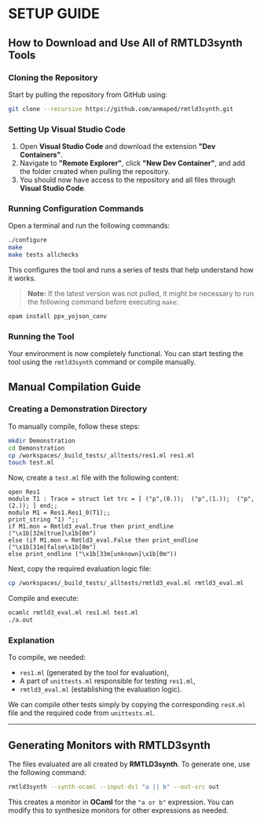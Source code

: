 # SETUP GUIDE

## How to Download and Use All of RMTLD3synth Tools

### Cloning the Repository

Start by pulling the repository from GitHub using:

```sh
git clone --recursive https://github.com/anmaped/rmtld3synth.git
```

### Setting Up Visual Studio Code

1.  Open **Visual Studio Code** and download the extension **"Dev Containers"**.
2.  Navigate to **"Remote Explorer"**, click **"New Dev Container"**, and add the folder created when pulling the repository.
3.  You should now have access to the repository and all files through **Visual Studio Code**.

### Running Configuration Commands

Open a terminal and run the following commands:

```sh
./configure
make
make tests allchecks
```

This configures the tool and runs a series of tests that help understand how it works.

> **Note:** If the latest version was not pulled, it might be necessary to run the following command before executing `make`:

```sh
opam install ppx_yojson_conv
```

### Running the Tool

Your environment is now completely functional. You can start testing the tool using the `rmtld3synth` command or compile manually.

Manual Compilation Guide
------------------------

### Creating a Demonstration Directory

To manually compile, follow these steps:

```sh
mkdir Demonstration
cd Demonstration
cp /workspaces/_build_tests/_alltests/res1.ml res1.ml
touch test.ml
``` 

Now, create a `test.ml` file with the following content:

```
open Res1
module T1 : Trace = struct let trc = [ ("p",(0.));  ("p",(1.));  ("p",(2.)); ] end;;
module M1 = Res1.Res1_0(T1);;
print_string "1) ";;
if M1.mon = Rmtld3_eval.True then print_endline ("\x1b[32m[true]\x1b[0m") 
else (if M1.mon = Rmtld3_eval.False then print_endline ("\x1b[31m[false\x1b[0m")
else print_endline ("\x1b[33m[unknown]\x1b[0m"))
```

Next, copy the required evaluation logic file:

```sh
cp /workspaces/_build_tests/_alltests/rmtld3_eval.ml rmtld3_eval.ml
``` 

Compile and execute:

```sh
ocamlc rmtld3_eval.ml res1.ml test.ml
./a.out
```

### Explanation

To compile, we needed:

-   `res1.ml` (generated by the tool for evaluation),
-   A part of `unittests.ml` responsible for testing `res1.ml`,
-   `rmtld3_eval.ml` (establishing the evaluation logic).

We can compile other tests simply by copying the corresponding `resX.ml` file and the required code from `unittests.ml`.

* * * * *

Generating Monitors with RMTLD3synth
------------------------------------

The files evaluated are all created by **RMTLD3synth**. To generate one, use the following command:

```sh
rmtld3synth --synth-ocaml --input-dsl "a || b" --out-src out
```

This creates a monitor in **OCaml** for the `"a or b"` expression. You can modify this to synthesize monitors for other expressions as needed.




